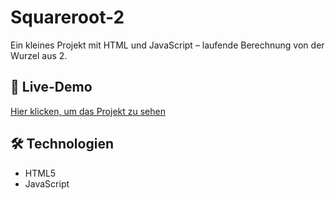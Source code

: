 # Squareroot-2

Ein kleines Projekt mit HTML und JavaScript – laufende Berechnung von der Wurzel aus 2.

## 🔗 Live-Demo  
[Hier klicken, um das Projekt zu sehen](https://derlangsamealex.github.io/Squareroot-2/Squareroot%202)

## 🛠️ Technologien  
- HTML5  
- JavaScript
